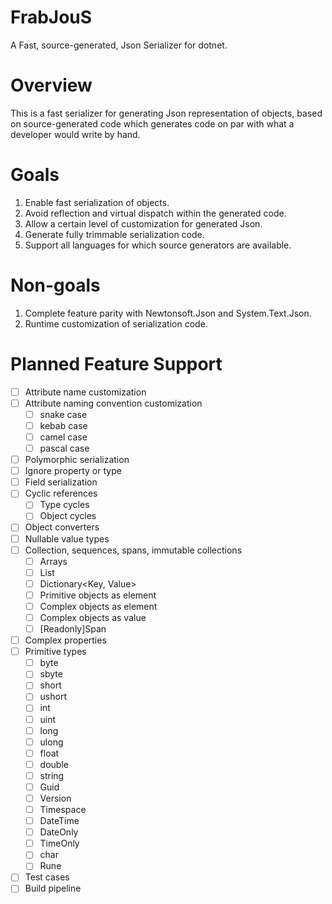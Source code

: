 # FrabJouS
A Fast, source-generated, Json Serializer for dotnet.

# Overview
This is a fast serializer for generating Json representation of objects, based on source-generated code which generates code on par with what a developer would write by hand.

# Goals
1. Enable fast serialization of objects.
1. Avoid reflection and virtual dispatch within the generated code.
1. Allow a certain level of customization for generated Json.
1. Generate fully trimmable serialization code.
1. Support all languages for which source generators are available.

# Non-goals
1. Complete feature parity with Newtonsoft.Json and System.Text.Json.
1. Runtime customization of serialization code.

# Planned Feature Support
- [ ] Attribute name customization
- [ ] Attribute naming convention customization
    - [ ] snake case
    - [ ] kebab case
    - [ ] camel case
    - [ ] pascal case
- [ ] Polymorphic serialization
- [ ] Ignore property or type
- [ ] Field serialization
- [ ] Cyclic references
    - [ ] Type cycles
    - [ ] Object cycles
- [ ] Object converters
- [ ] Nullable value types
- [ ] Collection, sequences, spans, immutable collections
    - [ ] Arrays
    - [ ] List<T>
    - [ ] Dictionary<Key, Value>
    - [ ] Primitive objects as element
    - [ ] Complex objects as element
    - [ ] Complex objects as value
    - [ ] [Readonly]Span<T>
- [ ] Complex properties
- [ ] Primitive types
    - [ ] byte
    - [ ] sbyte
    - [ ] short
    - [ ] ushort
    - [ ] int
    - [ ] uint
    - [ ] long
    - [ ] ulong
    - [ ] float
    - [ ] double
    - [ ] string
    - [ ] Guid
    - [ ] Version
    - [ ] Timespace
    - [ ] DateTime
    - [ ] DateOnly
    - [ ] TimeOnly
    - [ ] char
    - [ ] Rune
- [ ] Test cases
- [ ] Build pipeline
